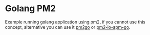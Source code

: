 # Golang PM2

Example running golang application using pm2, if you cannot use this concept, alternative you can use it [pm2go](https://github.com/struCoder/pmgo) or [pm2-io-apm-go](https://github.com/keymetrics/pm2-io-apm-go).

